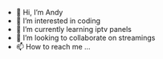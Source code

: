 - 👋 Hi, I’m Andy
- 👀 I’m interested in coding
- 🌱 I’m currently learning iptv panels
- 💞️ I’m looking to collaborate on streamings
- 📫 How to reach me ...

<!---
raducanue/raducanue is a ✨ special ✨ repository because its `README.md` (this file) appears on your GitHub profile.
You can click the Preview link to take a look at your changes.
--->
